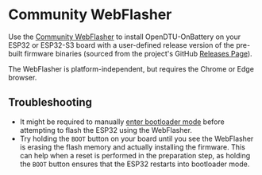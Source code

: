 # Community WebFlasher

Use the [Community WebFlasher](https://solar.metacontrol.eu/opendtu-onbattery-webflasher/)
to install OpenDTU-OnBattery on your ESP32 or ESP32-S3 board with a
user-defined release version of the pre-built firmware binaries (sourced from
the project's GitHub [Releases Page](https://github.com/helgeerbe/OpenDTU-OnBattery/releases)).

The WebFlasher is platform-independent, but requires the Chrome or Edge browser.

## Troubleshooting

* It might be required to manually [enter bootloader mode](flash_esp.md#bootloader_mode)
  before attempting to flash the ESP32 using the WebFlasher.
* Try holding the `BOOT` button on your board until you see the WebFlasher is
  erasing the flash memory and actually installing the firmware. This can help
  when a reset is performed in the preparation step, as holding the `BOOT`
  button ensures that the ESP32 restarts into bootloader mode.
